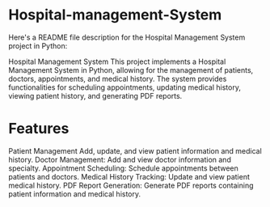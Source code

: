 # Hospital-management-System


Here's a README file description for the Hospital Management System project in Python:

Hospital Management System
This project implements a Hospital Management System in Python, allowing for the management of patients, doctors, appointments, and medical history. The system provides functionalities for scheduling appointments, updating medical history, viewing patient history, and generating PDF reports.

# Features
Patient Management Add, update, and view patient information and medical history.
Doctor Management: Add and view doctor information and specialty.
Appointment Scheduling: Schedule appointments between patients and doctors.
Medical History Tracking: Update and view patient medical history.
PDF Report Generation: Generate PDF reports containing patient information and medical history.
